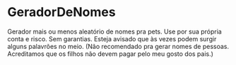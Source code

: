 # GeradorDeNomes

Gerador mais ou menos aleatório de nomes pra pets.
Use por sua própria conta e risco. Sem garantias.
Esteja avisado que às vezes podem surgir alguns palavrões no meio.
(Não recomendado pra gerar nomes de pessoas. Acreditamos que os filhos não devem pagar pelo meu gosto dos pais.)
